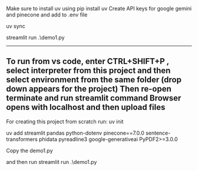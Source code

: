 
Make sure to install uv using pip install uv
Create API keys for google gemini and pinecone and add to .env file

uv sync 

streamlit run .\demo1.py 

----------

To run from vs code, enter CTRL+SHIFT+P , select interpreter from this project
and then select environment from the same folder (drop down appears for the project)
Then re-open terminate and run streamlit command
Browser opens with localhost and then upload files
----------

For creating this project from scratch run:
uv init  

uv add streamlit pandas python-dotenv pinecone==7.0.0 sentence-transformers phidata pyreadline3 google-generativeai PyPDF2>=3.0.0

Copy the demo1.py 

and then run
streamlit run .\demo1.py 
